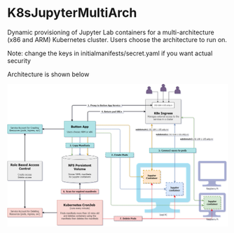 # K8sJupyterMultiArch
Dynamic provisioning of Jupyter Lab containers for a multi-architecture (x86 and ARM) Kubernetes cluster. Users choose the architecture to run on.

Note: change the keys in initialmanifests/secret.yaml if you want actual security

Architecture is shown below

![architecture](jupyterapparchitecture.png)
